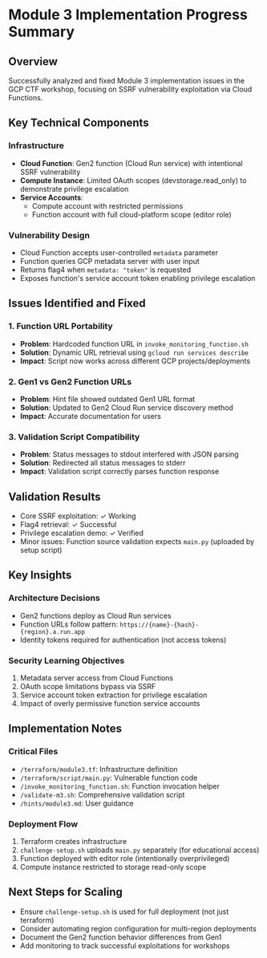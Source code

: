 # Module 3 Implementation Progress Summary

## Overview
Successfully analyzed and fixed Module 3 implementation issues in the GCP CTF workshop, focusing on SSRF vulnerability exploitation via Cloud Functions.

## Key Technical Components

### Infrastructure
- **Cloud Function**: Gen2 function (Cloud Run service) with intentional SSRF vulnerability
- **Compute Instance**: Limited OAuth scopes (devstorage.read_only) to demonstrate privilege escalation
- **Service Accounts**: 
  - Compute account with restricted permissions
  - Function account with full cloud-platform scope (editor role)

### Vulnerability Design
- Cloud Function accepts user-controlled `metadata` parameter
- Function queries GCP metadata server with user input
- Returns flag4 when `metadata: "token"` is requested
- Exposes function's service account token enabling privilege escalation

## Issues Identified and Fixed

### 1. Function URL Portability
- **Problem**: Hardcoded function URL in `invoke_monitoring_function.sh`
- **Solution**: Dynamic URL retrieval using `gcloud run services describe`
- **Impact**: Script now works across different GCP projects/deployments

### 2. Gen1 vs Gen2 Function URLs
- **Problem**: Hint file showed outdated Gen1 URL format
- **Solution**: Updated to Gen2 Cloud Run service discovery method
- **Impact**: Accurate documentation for users

### 3. Validation Script Compatibility
- **Problem**: Status messages to stdout interfered with JSON parsing
- **Solution**: Redirected all status messages to stderr
- **Impact**: Validation script correctly parses function response

## Validation Results
- Core SSRF exploitation: ✓ Working
- Flag4 retrieval: ✓ Successful
- Privilege escalation demo: ✓ Verified
- Minor issues: Function source validation expects `main.py` (uploaded by setup script)

## Key Insights

### Architecture Decisions
- Gen2 functions deploy as Cloud Run services
- Function URLs follow pattern: `https://{name}-{hash}-{region}.a.run.app`
- Identity tokens required for authentication (not access tokens)

### Security Learning Objectives
1. Metadata server access from Cloud Functions
2. OAuth scope limitations bypass via SSRF
3. Service account token extraction for privilege escalation
4. Impact of overly permissive function service accounts

## Implementation Notes

### Critical Files
- `/terraform/module3.tf`: Infrastructure definition
- `/terraform/script/main.py`: Vulnerable function code
- `/invoke_monitoring_function.sh`: Function invocation helper
- `/validate-m3.sh`: Comprehensive validation script
- `/hints/module3.md`: User guidance

### Deployment Flow
1. Terraform creates infrastructure
2. `challenge-setup.sh` uploads `main.py` separately (for educational access)
3. Function deployed with editor role (intentionally overprivileged)
4. Compute instance restricted to storage read-only scope

## Next Steps for Scaling
- Ensure `challenge-setup.sh` is used for full deployment (not just terraform)
- Consider automating region configuration for multi-region deployments
- Document the Gen2 function behavior differences from Gen1
- Add monitoring to track successful exploitations for workshops